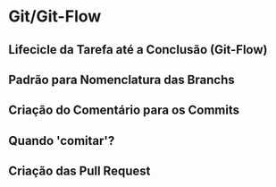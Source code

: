 # Git/Git-Flow
## Lifecicle da Tarefa até a Conclusão (Git-Flow)
## Padrão para Nomenclatura das Branchs
## Criação do Comentário para os Commits
## Quando 'comitar'?
## Criação das Pull Request